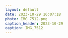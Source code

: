 ```yaml
---
layout: default
date: 2023-10-29 16:07:18
photo: IMG_7512.png
caption_header: 2023-10-29
caption: IMG_7512
---
```

